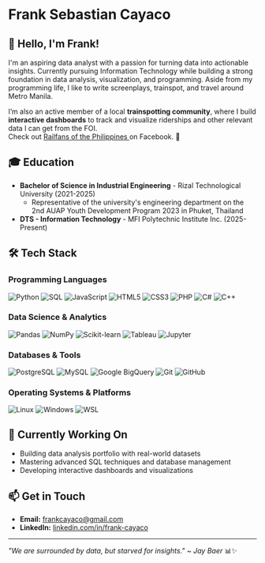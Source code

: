 # Frank Sebastian Cayaco

## 👋 Hello, I'm Frank!

I'm an aspiring data analyst with a passion for turning data into actionable insights. Currently pursuing Information Technology while building a strong foundation in data analysis, visualization, and programming. Aside from my programming life, I like to write screenplays, trainspot, and travel around Metro Manila.

I’m also an active member of a local **trainspotting community**, where I build **interactive dashboards** to track and visualize riderships and other relevant data I can get from the FOI.  
Check out [Railfans of the Philippines ](https://www.facebook.com/railfansphilippines) on Facebook. 🚂


## 🎓 Education

- **Bachelor of Science in Industrial Engineering** - Rizal Technological University (2021-2025)
  - Representative of the university's engineering department on the 2nd AUAP Youth Development Program 2023 in Phuket, Thailand
- **DTS - Information Technology** - MFI Polytechnic Institute Inc. (2025-Present)

## 🛠️ Tech Stack

### Programming Languages
![Python](https://img.shields.io/badge/Python-3776AB?style=for-the-badge&logo=python&logoColor=white)
![SQL](https://img.shields.io/badge/SQL-4479A1?style=for-the-badge&logo=mysql&logoColor=white)
![JavaScript](https://img.shields.io/badge/JavaScript-F7DF1E?style=for-the-badge&logo=javascript&logoColor=black)
![HTML5](https://img.shields.io/badge/HTML5-E34F26?style=for-the-badge&logo=html5&logoColor=white)
![CSS3](https://img.shields.io/badge/CSS3-1572B6?style=for-the-badge&logo=css3&logoColor=white)
![PHP](https://img.shields.io/badge/PHP-777BB4?style=for-the-badge&logo=php&logoColor=white)
![C#](https://img.shields.io/badge/C%23-239120?style=for-the-badge&logo=c-sharp&logoColor=white)
![C++](https://img.shields.io/badge/C%2B%2B-00599C?style=for-the-badge&logo=c%2B%2B&logoColor=white)

### Data Science & Analytics
![Pandas](https://img.shields.io/badge/Pandas-150458?style=for-the-badge&logo=pandas&logoColor=white)
![NumPy](https://img.shields.io/badge/Numpy-013243?style=for-the-badge&logo=numpy&logoColor=white)
![Scikit-learn](https://img.shields.io/badge/scikit--learn-F7931E?style=for-the-badge&logo=scikit-learn&logoColor=white)
![Tableau](https://img.shields.io/badge/Tableau-E97627?style=for-the-badge&logo=tableau&logoColor=white)
![Jupyter](https://img.shields.io/badge/Jupyter-F37626?style=for-the-badge&logo=jupyter&logoColor=white)

### Databases & Tools
![PostgreSQL](https://img.shields.io/badge/PostgreSQL-316192?style=for-the-badge&logo=postgresql&logoColor=white)
![MySQL](https://img.shields.io/badge/MySQL-4479A1?style=for-the-badge&logo=mysql&logoColor=white)
![Google BigQuery](https://img.shields.io/badge/Google_BigQuery-4285F4?style=for-the-badge&logo=google-cloud&logoColor=white)
![Git](https://img.shields.io/badge/Git-F05032?style=for-the-badge&logo=git&logoColor=white)
![GitHub](https://img.shields.io/badge/GitHub-100000?style=for-the-badge&logo=github&logoColor=white)

### Operating Systems & Platforms
![Linux](https://img.shields.io/badge/Linux-FCC624?style=for-the-badge&logo=linux&logoColor=black)
![Windows](https://img.shields.io/badge/Windows-0078D6?style=for-the-badge&logo=windows&logoColor=white)
![WSL](https://img.shields.io/badge/WSL-0D1117?style=for-the-badge&logo=windows-terminal&logoColor=white)

## 🎯 Currently Working On

- Building data analysis portfolio with real-world datasets
- Mastering advanced SQL techniques and database management
- Developing interactive dashboards and visualizations

## 📫 Get in Touch

- **Email:** frankcayaco@gmail.com
- **LinkedIn:** [linkedin.com/in/frank-cayaco](https://linkedin.com/in/frank-cayaco)

---

*"We are surrounded by data, but starved for insights." ~ Jay Baer* 📊✨
